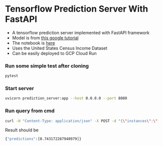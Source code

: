 # Tensorflow Prediction Server With FastAPI

- A tensorflow prediction server implemented with FastAPI framework
- Model is from [this google tutorial](https://cloud.google.com/ai-platform/docs/getting-started-keras)
- The notebook is [here](https://github.com/scottapp/tensorflow-notebooks/blob/main/fastapi-tf-prediction-server/income_prediction_us_census_data.md)
- Uses the United States Census Income Dataset
- Can be easily deployed to GCP Cloud Run


### Run some simple test after cloning
```bash
pytest
```

### Start server
```bash
uvicorn prediction_server:app --host 0.0.0.0 --port 8080
```

### Run query from cmd
```bash
curl -H "Content-Type: application/json" -X POST -d "{\"instances\":\"[[1.1929514778959478, 3.0, 1.525541514460902, 2.0, 9.0, 0.0, 4.0, -0.14479173735784842, -0.21713186390175285, 0.934371839987696, 38.0]]\"}" http://127.0.0.1:8080/predict/
```

Result should be
```bash
{"predictions":[0.743172287940979]}
```
